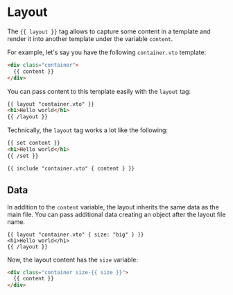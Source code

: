 # Layout

The `{{ layout }}` tag allows to capture some content in a template and render
it into another template under the variable `content`.

For example, let's say you have the following `container.vto` template:

```html
<div class="container">
  {{ content }}
</div>
```

You can pass content to this template easily with the `layout` tag:

```html
{{ layout "container.vto" }}
<h1>Hello world</h1>
{{ /layout }}
```

Technically, the `layout` tag works a lot like the following:

```html
{{ set content }}
<h1>Hello world</h1>
{{ /set }}

{{ include "container.vto" { content } }}
```

## Data

In addition to the `content` variable, the layout inherits the same data as the
main file. You can pass additional data creating an object after the layout file name.

```hml
{{ layout "container.vto" { size: "big" } }}
<h1>Hello world</h1>
{{ /layout }}
```

Now, the layout content has the `size` variable:

```html
<div class="container size-{{ size }}">
  {{ content }}
</div>
```
